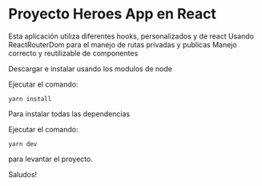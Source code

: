 # Proyecto Heroes App en React

Esta aplicación utiliza diferentes hooks, personalizados y de react
Usando ReactRouterDom para el manejo de rutas privadas y publicas
Manejo correcto y reutilizable de componentes

Descargar e instalar usando los modulos de node

Ejecutar el comando:
```
yarn install
```

Para instalar todas las dependencias

Ejecutar el comando:

```
yarn dev
```

para levantar el proyecto.

Saludos!
